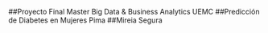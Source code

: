 ##Proyecto Final Master Big Data & Business Analytics UEMC
##Predicción de Diabetes en Mujeres Pima
##Mireia Segura
